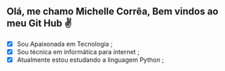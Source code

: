 ## Olá,  me chamo **Michelle Corrêa**, Bem vindos ao meu Git Hub :v:

- [x] Sou Apaixonada em Tecnologia ;
- [x] Sou técnica em informática para internet ;
- [x] Atualmente estou estudando a linguagem Python ;

